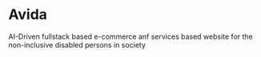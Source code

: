 # Avida
AI-Driven fullstack based e-commerce anf services based website for the non-inclusive disabled persons in society
